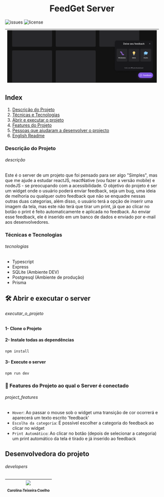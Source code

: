 

<h1 align="center">FeedGet Server</h1>

![issues](https://img.shields.io/github/issues/caroolt/feedbackWidget-Web?color=red) ![license](https://img.shields.io/github/license/caroolt/feedbackWidget-Web)

<!-- Imagem que representa o que o projeto faz-->
|![Imagem demonstrando o projeto que é um chat onde o usuário pode enviar um Feedback (bug, ideia de melhoria e qualquer outro feedback)](./img/readme.png) | 
| :---: |

## Index
  1. [Descrição do Projeto](#descrição)
  2. [Técnicas e Tecnologias](#tecnologias)
  3. [Abrir e executar o projeto](#executar_o_projeto)
  4. [Features do Projeto](#project_features)
  5. [Pessoas que ajudaram a desenvolver o projecto](#developers)
  6. [English Readme](./READMEEnglish.md)

### Descrição do Projeto 
###### descrição
Este é o server de um projeto que foi pensado para ser algo "Simples", mas que me ajude a estudar reactJS, reactNative (vou fazer a versão mobile) e nodeJS - se preocupando com a acessibilidade. O objetivo do projeto é ser um widget onde o usuário poderá enviar feedback, seja um bug, uma ideia de melhoria ou qualquer outro feedback que não se enquadre nessas outras duas categorias, além disso, o usuário terá a opção de inserir uma imagem da tela, mas este não terá que tirar um print, já que ao clicar no botão o print é feito automaticamente e aplicada no feedback. Ao enviar esse feedback, ele é inserido em um banco de dados e enviado por e-mail aos desenvolvedores.

### Técnicas e Tecnologias
###### tecnologias
- Typescript
- Express
- SQLite (Ambiente DEV)
- Postgresql (Ambiente de produção)
- Prisma

## 🛠️ Abrir e executar o server
###### executar_o_projeto
#### 1- Clone o Projeto

#### 2- Instale todas as dependências
   `npm install`

#### 3- Execute o server 
   `npm run dev`

### 🔨 Features do Projeto ao qual o Server é conectado
###### project_features
- `Hover`:  Ao passar o mouse sob o widget uma transição de cor ocorrerá  e aparecerá um texto escrito 'feedback'
- `Escolha da categoria`: É possível escolher a categoria do feedback ao clicar no widget
- `Print Automático`: Ao clicar no botão (depois de selecionar a categoria) um print automático da tela é tirado e já inserido ao feedback

## Desenvolvedora do projeto
###### developers
| [<img src="https://avatars.githubusercontent.com/u/82682093?s=400&u=0a46c06b6a1ae04f7acf2f2162187b1a7e4d5d53&v=4" width=115><br><sub>Carolina Teixeira Coelho</sub>](https://github.com/caroolt) | 
| :---: |



